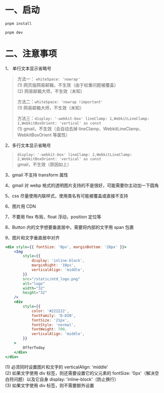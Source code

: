 # 一、启动

```bash
pnpm install

pnpm dev
```

# 二、注意事项

1、 单行文本显示省略号

> 方法一： `whiteSpace: 'nowrap'`  
> (1) 网页版网易邮箱，不生效（由于权重问题被覆盖）  
> (2) 网易邮箱大师，不生效（未知）
>
> 方法二：`whiteSpace: 'nowrap !important'`  
> (1) 网易邮箱大师，不生效（未知）
>
> 方法三：`display: '-webkit-box' lineClamp: 1,WebkitLineClamp: 1,WebkitBoxOrient: 'vertical' as const`  
> (1) gmail，不生效（会自动去掉 lineClamp、WebkitLineClamp、WebkitBoxOrient 等属性）

2、多行文本显示省略号

> `display: '-webkit-box' lineClamp: 2,WebkitLineClamp: 2,WebkitBoxOrient: 'vertical' as const`  
> gmail，不生效（原因如上）

3、gmail 不支持 transform 属性

4、gmail 对 webp 格式的透明图片支持的不是很好，可能需要你主动加一下圆角

5、css 尽量使用内联样式，使用类名有可能被覆盖或直接不支持

6、图片用 CDN

7、不要用 flex 布局，float 浮动，position 定位等

8、Button 内的文字想要垂直居中，需要将内部的文字用 span 包裹

9、图片和文字垂直居中对齐

```jsx
<div style={{ fontSize: '0px', marginBottom: '28px' }}>
	<Img
		style={{
			display: 'inline-block',
			marginRight: '10px',
			verticalAlign: 'middle',
		}}
		src="/static/otd_logo.png"
		alt="logo"
		width="32"
		height="32"
	/>
	<div
		style={{
			color: '#222222',
			fontFamily: 'D-DIN',
			fontSize: '21px',
			fontStyle: 'normal',
			fontWeight: 700,
			verticalAlign: 'middle',
		}}
	>
		OfferToday
	</div>
</div>
```

(1) 必须同时设置图片和文字的 verticalAlign: 'middle'  
(2) 如果文字使用 div 标签，则还需要设置它的父元素的 fontSize: '0px'（解决空白符问题）以及它自身 display: 'inline-block'（防止换行）  
(3) 如果文字使用 div 标签，则不需要额外设置

